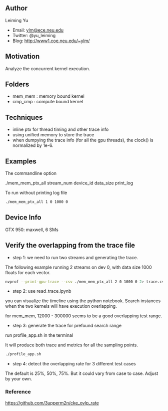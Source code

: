 ## Author
Leiming Yu
* Email: ylm@ece.neu.edu
* Twitter: @yu_leiming
* Blog: http://www1.coe.neu.edu/~ylm/

## Motivation
Analyze the concurrent kernel execution.

## Folders
* mem_mem : memory bound kernel 
* cmp_cmp : compute bound kernel

## Techniques
* inline ptx for thread timing and other trace info
* using unified memory to store the trace
* when dumpying the trace info (for all the gpu threads), the clock() is normalized by 1e-6.


## Examples
The commandline option 

./mem_mem_ptx_all stream_num device_id data_size print_log

To run without printing log file
```bash
./mem_mem_ptx_all 1 0 1000 0
```
## Device Info
GTX 950: maxwell, 6 SMs

## Verify the overlapping from the trace file
* step 1: we need to run two streams and generating the trace.

The following example running 2 streams on dev 0, with data size 1000 floats for each vector.
```bash
nvprof --print-gpu-trace --csv ./mem_mem_ptx_all 2 0 1000 0 2> trace.csv
```
* step 2: use read_trace.ipynb

you can visualize the timeline using the python notebook. Search instances when the two kernels will have execution overlapping.

for mem_mem, 12000 - 300000 seems to be a good overlapping test range.

* step 3: generate the trace for prefound search range

run profile_app.sh in the terminal

It will produce both trace and metrics for all the sampling points.
```bash
./profile_app.sh
```
* step 4: detect the overlapping rate for 3 different test cases

The default is 25%, 50%, 75%. But it could vary from case to case. Adjust by your own.


### Reference
https://github.com/3upperm2n/cke_ovlp_rate
